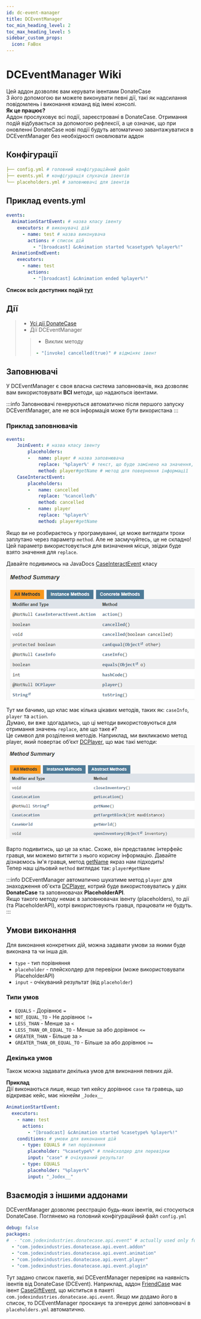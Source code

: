 ```yaml
---
id: dc-event-manager
title: DCEventManager
toc_min_heading_level: 2
toc_max_heading_level: 5
sidebar_custom_props:
  icon: FaBox
---
```


# DCEventManager Wiki
Цей аддон дозволяє вам керувати івентами DonateCase\
З його допомогою ви можете виконувати певні дії, такі як надсилання повідомлень і виконання команд від імені консолі.\
**Як це працює?**\
Аддон прослуховує всі події, зареєстровані в DonateCase.
Отримання подій відбувається за допомогою рефлексії, а це означає, що при оновленні DonateCase нові події будуть автоматично завантажуватися в DCEventManager без необхідності оновлювати аддон

## Конфігурації
```yaml
├── config.yml # головний конфігураційний файл
├── events.yml # конфігурація слухачів івентів
└── placeholders.yml # заповнювачі для івентів
```

## Приклад events.yml
```yml
events:
  AnimationStartEvent: # назва класу івенту
    executors: # виконувачі дій
      - name: test # назва виконувача
        actions: # список дій
          - "[broadcast] &cAnimation started %casetype% %player%!"
  AnimationEndEvent:
    executors:
      - name: test
        actions:
          - "[broadcast] &cAnimation ended %player%!"
```

**Список всіх доступних подій [тут](https://repo.jodex.xyz/javadoc/releases/com/jodexindustries/donatecase/api/2.1.0.0/raw/com/jodexindustries/donatecase/api/event/package-summary.html)**

## Дії
> - [Усі дії DonateCase](../items-settings#дії)
> - Дії DCEventManager
>> - Виклик методу
>> ```yaml
>> - "[invoke] cancelled(true)" # відміняє івент 
>> ```


## Заповнювачі
У DCEventManager є своя власна система заповнювачів, яка дозволяє вам використовувати **ВСІ** методи, що надаються івентами.

:::info
Заповнювачі генеруються автоматично після першого запуску DCEventManager, але не вся інформація може бути використана
:::

### Приклад заповнювачів
```yaml
events:
    JoinEvent: # назва класу івенту
        placeholders:
        -   name: player # назва заповнювача
            replace: '%player%' # текст, що буде замінено на значення, поверненого з метода
            method: player#getName # метод для повернення інформації
    CaseInteractEvent:
        placeholders:
        -   name: cancelled
            replace: '%cancelled%'
            method: cancelled
        -   name: player
            replace: '%player%'
            method: player#getName
```

Якщо ви не розбираєтесь у програмуванні, це може виглядати трохи заплутано через параметр `method`.
Але не засмучуйтесь, це не складно!\
Цей параметр використовується для визначення місця, звідки буде взято значення для `replace`.

Давайте подивимось на JavaDocs [CaseInteractEvent](https://repo.jodex.xyz/javadoc/releases/com/jodexindustries/donatecase/api/2.1.0.0/raw/com/jodexindustries/donatecase/api/event/player/CaseInteractEvent.html) класу\
![jd.png](../../assets/jd.png)

Тут ми бачимо, що клас має кілька цікавих методів, таких як: `caseInfo`, `player` та `action`.\
Думаю, ви вже здогадались, що ці методи використовуються для отримання значень `replace`, але що таке `#`?\
Це символ для розділення методів. Наприклад, ми викликаємо метод player, який повертає об’єкт [DCPlayer](https://repo.jodex.xyz/javadoc/releases/com/jodexindustries/donatecase/api/2.1.0.0/raw/com/jodexindustries/donatecase/api/platform/DCPlayer.html), що має такі методи:
![dcplayer.png](../../assets/dcplayer.png)

Варто подивитись, що це за клас. Схоже, він представляє інтерфейс гравця, ми можемо витягти з нього корисну інформацію. Давайте дізнаємось ім'я гравця, метод [getName](https://repo.jodex.xyz/javadoc/releases/com/jodexindustries/donatecase/api/2.1.0.0/raw/com/jodexindustries/donatecase/api/platform/DCPlayer.html#getName()) якраз нам підходить!\
Тепер наш цільовий `method` виглядає так: `player#getName`

:::info
DCEventManager автоматично шукатиме метод `player` для знаходження об'єкта [DCPlayer](https://repo.jodex.xyz/javadoc/releases/com/jodexindustries/donatecase/api/2.1.0.0/raw/com/jodexindustries/donatecase/api/platform/DCPlayer.html), котрий буде використовуватись у діях **DonateCase** та заповнювачах **PlaceholderAPI**.\
Якщо такого методу немає в заповнювачах івенту (placeholders), то дії (та PlaceholderAPI), котрі використовують гравця, працювати не будуть.
:::


## Умови виконання
Для виконання конкретних дій, можна задавати умови за якими буде виконана та чи інша дія.

- `type` - тип порівняння
- `placeholder` - плейсхолдер для перевірки (може використовувати PlaceholderAPI)
- `input` - очікуваний результат (від `placeholder`)

### Типи умов
- `EQUALS` - Дорівнює `=`
- `NOT_EQUAL_TO` - Не дорівнює `!=`
- `LESS_THAN` - Менше за `<`
- `LESS_THAN_OR_EQUAL_TO` - Менше за або дорівнює `<=`
- `GREATER_THAN` - Більше за `>`
- `GREATER_THAN_OR_EQUAL_TO` - Більше за або дорівнює `>=`

### Декілька умов
Також можна задавати декілька умов для виконання певних дій.

**Приклад**\
Дії виконаються лише, якщо тип кейсу дорівнює `case` та гравець, що відкриває кейс, має нікнейм `_Jodex__`
```yaml
AnimationStartEvent:
  executors:
    - name: test
      actions:
        - "[broadcast] &cAnimation started %casetype% %player%!"
    conditions: # умови для виконання дій
      - type: EQUALS # тип порівняння
        placeholder: "%casetype%" # плейсхолдер для перевірки
        input: "case" # очікуваний результат
      - type: EQUALS
        placeholder: "%player%"
        input: "_Jodex__"
```

## Взаємодія з іншими аддонами
DCEventManager дозволяє реєстрацію будь-яких івентів, які стосуються DonateCase.
Поглянемо на головний конфігураційний файл `config.yml`
```yaml
debug: false
packages:
#  - "com.jodexindustries.donatecase.api.event" # actually used only for FriendCase addon
  - "com.jodexindustries.donatecase.api.event.addon"
  - "com.jodexindustries.donatecase.api.event.animation"
  - "com.jodexindustries.donatecase.api.event.player"
  - "com.jodexindustries.donatecase.api.event.plugin"
```

Тут задано список пакетів, які DCEventManager перевіряє на наявність івентів від DonateCase (DCEvent).
Наприклад, аддон [FriendCase](https://www.spigotmc.org/resources/friendcase-donatecase-addon.114293/) має івент [CaseGiftEvent](https://github.com/Jodexx/DonateCase/blob/main/addons/FriendCase/src/main/java/com/jodexindustries/donatecase/api/event/CaseGiftEvent.java), що міститься в пакеті `com.jodexindustries.donatecase.api.event`. Якщо ми додамо його в список, то DCEventManager просканує та згенерує деякі заповнювачі в `placeholders.yml` автоматично.